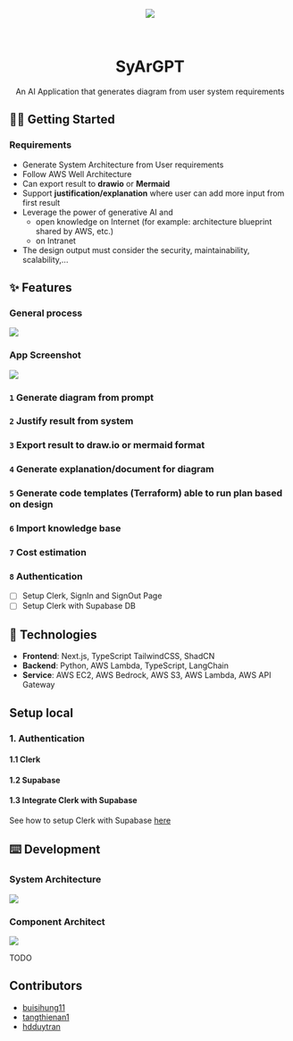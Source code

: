 <div align="center"><a name="readme-top"></a>

[![][image-banner]][deployment-link]

<br/>

# SyArGPT

An AI Application that generates diagram from user system requirements

</div>

## 👋🏻 Getting Started

### Requirements

-   Generate System Architecture from User requirements
-   Follow AWS Well Architecture
-   Can export result to **drawio** or **Mermaid**
-   Support **justification/explanation** where user can add more input from first result
-   Leverage the power of generative AI and
    -   open knowledge on Internet (for example: architecture blueprint shared by AWS, etc.)
    -   on Intranet
-   The design output must consider the security, maintainability, scalability,...

## ✨ Features

### General process

[![][general-process]][deployment-link]

### App Screenshot

[![][app-screenshot]][deployment-link]

### `1` Generate diagram from prompt

### `2` Justify result from system

### `3` Export result to draw.io or mermaid format

### `4` Generate explanation/document for diagram

### `5` Generate code templates (Terraform) able to run plan based on design

### `6` Import knowledge base

### `7` Cost estimation

### `8` Authentication

- [ ] Setup Clerk, SignIn and SignOut Page
- [ ] Setup Clerk with Supabase DB

## 🧱 Technologies

-   **Frontend**: Next.js, TypeScript TailwindCSS, ShadCN
-   **Backend**: Python, AWS Lambda, TypeScript, LangChain
-   **Service**: AWS EC2, AWS Bedrock, AWS S3, AWS Lambda, AWS API Gateway

## Setup local

### 1. Authentication

#### 1.1 Clerk
#### 1.2 Supabase
#### 1.3 Integrate Clerk with Supabase

See how to setup Clerk with Supabase [here](https://clerk.com/docs/integrations/databases/supabase) 

## ⌨️ Development

### System Architecture

[![][system-arch]][deployment-link]

### Component Architect

[![][component-arch]][deployment-link]

TODO

## Contributors

-   [buisihung11](https://github.com/buisihung11)
-   [tangthienan1](https://github.com/tangthienan1)
-   [hdduytran](https://github.com/hdduytran)

[image-banner]: https://github.com/buisihung11/SyArGPT/blob/main/assets/banner.png?raw=true
[component-arch]: https://github.com/buisihung11/SyArGPT/blob/main/assets/ComponentArchitect.png?raw=true
[deployment-link]: https://syargpt.vercel.app
[system-arch]: https://github.com/buisihung11/SyArGPT/blob/main/assets/system-architecture.png?raw=true
[general-process]: https://github.com/buisihung11/SyArGPT/blob/main/assets/general-process.png?raw=true
[app-screenshot]: https://github.com/buisihung11/SyArGPT/blob/main/assets/app-screenshot.jpeg?raw=true
